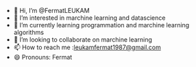 - 👋 Hi, I’m @FermatLEUKAM
- 👀 I’m interested in marchine learning and datascience
- 🌱 I’m currently learning programmation and marchine learning algorithms
- 💞️ I’m looking to collaborate on marchine learning
- 📫 How to reach me :leukamfermat1987@gmail.com
- 😄 Pronouns: Fermat

<!---
FermatLEUKAM/FermatLEUKAM is a ✨ special ✨ repository because its `README.md` (this file) appears on your GitHub profile.
You can click the Preview link to take a look at your changes.
--->
